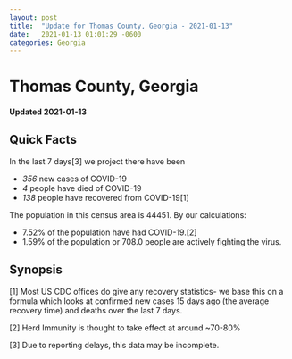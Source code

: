 ```yaml
---
layout: post
title:  "Update for Thomas County, Georgia - 2021-01-13"
date:   2021-01-13 01:01:29 -0600
categories: Georgia
---
```


# Thomas County, Georgia
#### Updated 2021-01-13

## Quick Facts

In the last 7 days[3] we project there have been
- *356* new cases of COVID-19
- *4* people have died of COVID-19
- *138* people have recovered from COVID-19[1]

The population in this census area is 44451. By our calculations:
- 7.52% of the population have had COVID-19.[2]
- 1.59% of the population or 708.0 people are actively fighting the virus.

## Synopsis




[1] Most US CDC offices do give any recovery statistics- we base this on a formula which looks at confirmed new cases
15 days ago (the average recovery time) and deaths over the last 7 days.

[2] Herd Immunity is thought to take effect at around ~70-80%

[3] Due to reporting delays, this data may be incomplete.
 
    
